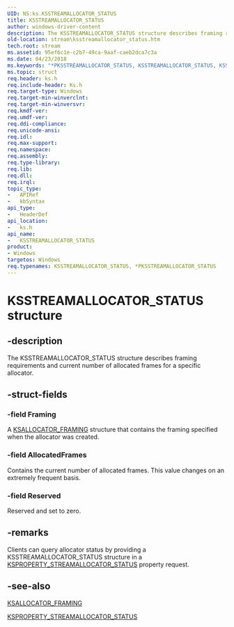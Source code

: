 ```yaml
---
UID: NS:ks.KSSTREAMALLOCATOR_STATUS
title: KSSTREAMALLOCATOR_STATUS
author: windows-driver-content
description: The KSSTREAMALLOCATOR_STATUS structure describes framing requirements and current number of allocated frames for a specific allocator.
old-location: stream\ksstreamallocator_status.htm
tech.root: stream
ms.assetid: 95ef6c1e-c2b7-49ca-9aaf-caeb2dca7c3a
ms.date: 04/23/2018
ms.keywords: "*PKSSTREAMALLOCATOR_STATUS, KSSTREAMALLOCATOR_STATUS, KSSTREAMALLOCATOR_STATUS structure [Streaming Media Devices], PKSSTREAMALLOCATOR_STATUS, PKSSTREAMALLOCATOR_STATUS structure pointer [Streaming Media Devices], ks-struct_e9071d70-ee9c-4ef9-828e-81d9abf6cc68.xml, ks/KSSTREAMALLOCATOR_STATUS, ks/PKSSTREAMALLOCATOR_STATUS, stream.ksstreamallocator_status"
ms.topic: struct
req.header: ks.h
req.include-header: Ks.h
req.target-type: Windows
req.target-min-winverclnt: 
req.target-min-winversvr: 
req.kmdf-ver: 
req.umdf-ver: 
req.ddi-compliance: 
req.unicode-ansi: 
req.idl: 
req.max-support: 
req.namespace: 
req.assembly: 
req.type-library: 
req.lib: 
req.dll: 
req.irql: 
topic_type:
-	APIRef
-	kbSyntax
api_type:
-	HeaderDef
api_location:
-	ks.h
api_name:
-	KSSTREAMALLOCATOR_STATUS
product:
- Windows
targetos: Windows
req.typenames: KSSTREAMALLOCATOR_STATUS, *PKSSTREAMALLOCATOR_STATUS
---
```


# KSSTREAMALLOCATOR_STATUS structure


## -description


The KSSTREAMALLOCATOR_STATUS structure describes framing requirements and current number of allocated frames for a specific allocator.


## -struct-fields




### -field Framing

A <a href="https://msdn.microsoft.com/library/windows/hardware/ff560979">KSALLOCATOR_FRAMING</a> structure that contains the framing specified when the allocator was created.


### -field AllocatedFrames

Contains the current number of allocated frames. This value changes on an extremely frequent basis.


### -field Reserved

Reserved and set to zero.


## -remarks



Clients can query allocator status by providing a KSSTREAMALLOCATOR_STATUS structure in a <a href="https://msdn.microsoft.com/library/windows/hardware/ff565670">KSPROPERTY_STREAMALLOCATOR_STATUS</a> property request.




## -see-also




<a href="https://msdn.microsoft.com/library/windows/hardware/ff560979">KSALLOCATOR_FRAMING</a>



<a href="https://msdn.microsoft.com/library/windows/hardware/ff565670">KSPROPERTY_STREAMALLOCATOR_STATUS</a>
 

 


